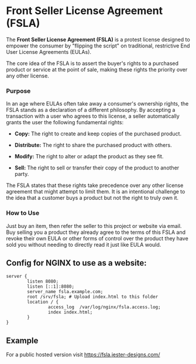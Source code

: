 # Front Seller License Agreement (FSLA)

The **Front Seller License Agreement (FSLA)** is a protest license designed to empower the consumer by "flipping the script" on traditional, restrictive End User License Agreements (EULAs).

The core idea of the FSLA is to assert the buyer's rights to a purchased product or service at the point of sale, making these rights the priority over any other license.

### Purpose

In an age where EULAs often take away a consumer's ownership rights, the FSLA stands as a declaration of a different philosophy. By accepting a transaction with a user who agrees to this license, a seller automatically grants the user the following fundamental rights:

* **Copy:** The right to create and keep copies of the purchased product.

* **Distribute:** The right to share the purchased product with others.

* **Modify:** The right to alter or adapt the product as they see fit.

* **Sell:** The right to sell or transfer their copy of the product to another party.

The FSLA states that these rights take precedence over any other license agreement that might attempt to limit them. It is an intentional challenge to the idea that a customer buys a product but not the right to truly own it.

### How to Use

Just buy an item, then refer the seller to this project or website via email. Buy selling you a product they already agree to the terms of this FSLA and revoke their own EULA or other forms of control over the product they have sold you without needing to directly read it just like EULA would.

## Config for NGINX to use as a website:
```
server {
        listen 8080;
        listen [::1]:8080;
        server_name fsla.example.com;
        root /srv/fsla; # Upload index.html to this folder
        location / {
                access_log  /var/log/nginx/fsla.access.log;
                index index.html;
        }
}
```

## Example
For a public hosted version visit https://fsla.jester-designs.com/
